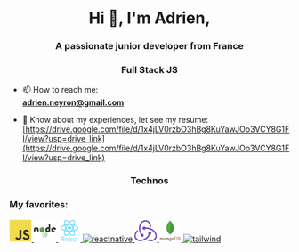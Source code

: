 <h1 align="center">Hi 👋, I'm Adrien,</h1>
<h3 align="center">A passionate junior developer from France</h3>
<h3 align= "center">Full Stack JS</h3>

- 📫 How to reach me:<br>
  **adrien.neyron@gmail.com**

- 📄 Know about my experiences, let see my resume:<br>
  [https://drive.google.com/file/d/1x4jLV0rzbO3hBg8KuYawJOo3VCY8G1FI/view?usp=drive_link](https://drive.google.com/file/d/1x4jLV0rzbO3hBg8KuYawJOo3VCY8G1FI/view?usp=drive_link)

<p align="left">
</p>

<!-- Technos -->
<h3 align="center">Technos</h3>
<h3 align="left">My favorites:</h3>
<p align="left"> 
  <a href="https://developer.mozilla.org/en-US/docs/Web/JavaScript" target="_blank" rel="noreferrer"> 
    <img src="https://raw.githubusercontent.com/devicons/devicon/master/icons/javascript/javascript-original.svg" alt="javascript" width="40" height="40"/> 
  </a> 
  <a href="https://nodejs.org" target="_blank" rel="noreferrer"> 
    <img src="https://raw.githubusercontent.com/devicons/devicon/master/icons/nodejs/nodejs-original-wordmark.svg" alt="nodejs" width="40" height="40"/> 
  </a> 
  <a href="https://reactjs.org/" target="_blank" rel="noreferrer"> 
    <img src="https://raw.githubusercontent.com/devicons/devicon/master/icons/react/react-original-wordmark.svg" alt="react" width="40" height="40"/> 
  </a> 
    <a href="https://reactnative.dev/" target="_blank" rel="noreferrer"> 
      <img src="https://toppng.com/uploads/preview/react-native-svg-transformer-allows-you-import-svg-aperture-science-innovators-logo-11562851994zqcpwozsvy.png" alt="reactnative" width="40" height="40"/> 
    </a> 
  <a href="https://redux.js.org" target="_blank" rel="noreferrer"> 
    <img src="https://raw.githubusercontent.com/devicons/devicon/master/icons/redux/redux-original.svg" alt="redux" width="40" height="40"/> 
  </a>
  <a href="https://www.mongodb.com/" target="_blank" rel="noreferrer"> 
    <img src="https://raw.githubusercontent.com/devicons/devicon/master/icons/mongodb/mongodb-original-wordmark.svg" alt="mongodb" width="40" height="40"/> 
  </a> 
<a href="https://tailwindcss.com/" target="_blank" rel="noreferrer"> 
  <img src="https://www.vectorlogo.zone/logos/tailwindcss/tailwindcss-icon.svg" alt="tailwind" width="40" height="40"/> 
</a> 
</p>
